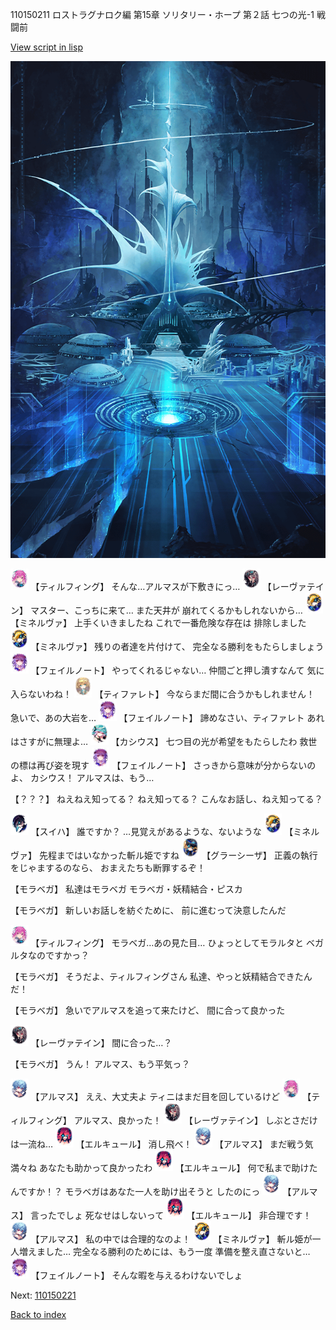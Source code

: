110150211 ロストラグナロク編 第15章 ソリタリー・ホープ 第２話 七つの光-1 戦闘前

[View script in lisp](../scripts/110150211.txt)

![profound_nolight.png](../images/backgrounds/profound_nolight.png)

<img src="../images/units/3101411.png" alt="3101411.png" height="34"/>
【ティルフィング】
そんな…アルマスが下敷きにっ…

<img src="../images/units/3100211.png" alt="3100211.png" height="34"/>
【レーヴァテイン】
マスター、こっちに来て…
また天井が
崩れてくるかもしれないから…

<img src="../images/units/3302519.png" alt="3302519.png" height="34"/>
【ミネルヴァ】
上手くいきましたね
これで一番危険な存在は
排除しました

<img src="../images/units/3302519.png" alt="3302519.png" height="34"/>
【ミネルヴァ】
残りの者達を片付けて、
完全なる勝利をもたらしましょう

<img src="../images/units/3401911.png" alt="3401911.png" height="34"/>
【フェイルノート】
やってくれるじゃない…
仲間ごと押し潰すなんて
気に入らないわね！

<img src="../images/units/3503211.png" alt="3503211.png" height="34"/>
【ティファレト】
今ならまだ間に合うかもしれません！
急いで、あの大岩を…

<img src="../images/units/3401911.png" alt="3401911.png" height="34"/>
【フェイルノート】
諦めなさい、ティファレト
あれはさすがに無理よ…

<img src="../images/units/3303111.png" alt="3303111.png" height="34"/>
【カシウス】
七つ目の光が希望をもたらしたわ
救世の標は再び姿を現す

<img src="../images/units/3401911.png" alt="3401911.png" height="34"/>
【フェイルノート】
さっきから意味が分からないのよ、
カシウス！
アルマスは、もう…

【？？？】
ねえねえ知ってる？
ねえ知ってる？
こんなお話し、ねえ知ってる？

<img src="../images/units/3401719.png" alt="3401719.png" height="34"/>
【スイハ】
誰ですか？
…見覚えがあるような、ないような

<img src="../images/units/3302519.png" alt="3302519.png" height="34"/>
【ミネルヴァ】
先程まではいなかった斬ル姫ですね

<img src="../images/units/3302619.png" alt="3302619.png" height="34"/>
【グラーシーザ】
正義の執行をじゃまするのなら、
おまえたちも断罪するぞ！

【モラベガ】
私達はモラベガ
モラベガ・妖精結合・ピスカ

【モラベガ】
新しいお話しを紡ぐために、
前に進むって決意したんだ

<img src="../images/units/3101411.png" alt="3101411.png" height="34"/>
【ティルフィング】
モラベガ…あの見た目…
ひょっとしてモラルタと
ベガルタなのですかっ？

【モラベガ】
そうだよ、ティルフィングさん
私達、やっと妖精結合できたんだ！

【モラベガ】
急いでアルマスを追って来たけど、
間に合って良かった

<img src="../images/units/3100211.png" alt="3100211.png" height="34"/>
【レーヴァテイン】
間に合った…？

【モラベガ】
うん！
アルマス、もう平気っ？

<img src="../images/units/3103811.png" alt="3103811.png" height="34"/>
【アルマス】
ええ、大丈夫よ
ティニはまだ目を回しているけど

<img src="../images/units/3101411.png" alt="3101411.png" height="34"/>
【ティルフィング】
アルマス、良かった！

<img src="../images/units/3100211.png" alt="3100211.png" height="34"/>
【レーヴァテイン】
しぶとさだけは一流ね…

<img src="../images/units/3202519.png" alt="3202519.png" height="34"/>
【エルキュール】
消し飛べ！

<img src="../images/units/3103811.png" alt="3103811.png" height="34"/>
【アルマス】
まだ戦う気満々ね
あなたも助かって良かったわ

<img src="../images/units/3202519.png" alt="3202519.png" height="34"/>
【エルキュール】
何で私まで助けたんですか！？
モラベガはあなた一人を助け出そうと
したのにっ

<img src="../images/units/3103811.png" alt="3103811.png" height="34"/>
【アルマス】
言ったでしょ
死なせはしないって

<img src="../images/units/3202519.png" alt="3202519.png" height="34"/>
【エルキュール】
非合理です！

<img src="../images/units/3103811.png" alt="3103811.png" height="34"/>
【アルマス】
私の中では合理的なのよ！

<img src="../images/units/3302519.png" alt="3302519.png" height="34"/>
【ミネルヴァ】
斬ル姫が一人増えました…
完全なる勝利のためには、もう一度
準備を整え直さないと…

<img src="../images/units/3401911.png" alt="3401911.png" height="34"/>
【フェイルノート】
そんな暇を与えるわけないでしょ

Next: [110150221](110150221.md)

[Back to index](index.md)
